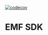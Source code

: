 [![codecov](https://codecov.io/gh/easy-model-fusion/sdk/graph/badge.svg?token=Q7AHI677S8)](https://codecov.io/gh/easy-model-fusion/sdk)

# EMF SDK